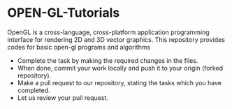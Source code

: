 # OPEN-GL-Tutorials
OpenGL is a cross-language, cross-platform application programming interface for rendering 2D and 3D vector graphics. This repository provides codes for basic open-gl programs and algorithms

* Complete the task by making the required changes in the files.
* When done, commit your work locally and push it to your origin (forked repository).
* Make a pull request to our repository, stating the tasks which you have completed.
* Let us review your pull request.
